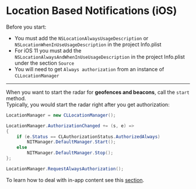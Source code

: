 # Location Based Notifications (iOS)

Before you start:

* You must add the `NSLocationAlwaysUsageDescription` or `NSLocationWhenInUseUsageDescription` in the project Info.plist
* For iOS 11 you must add the `NSLocationAlwaysAndWhenInUseUsageDescription` in the project Info.plist under the section `Source`
* You will need to get `Always authorization`  from an instance of  `CLLocationManager`
___
When you want to start the radar for **geofences and beacons**, call the ```start``` method.
<br>Typically, you would start the radar right after you get authorization:

```csharp
LocationManager = new CLLocationManager();

LocationManager.AuthorizationChanged += (s, e) =>
{
    if (e.Status == CLAuthorizationStatus.AuthorizedAlways)
        NITManager.DefaultManager.Start();
    else
        NITManager.DefaultManager.Stop();
};

LocationManager.RequestAlwaysAuthorization();
```

To learn how to deal with in-app content see this [section](handle-content.md).
